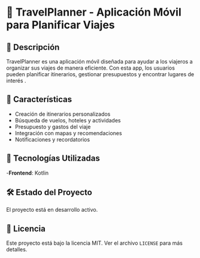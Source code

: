 # 📌 TravelPlanner - Aplicación Móvil para Planificar Viajes

## 📖 Descripción
TravelPlanner es una aplicación móvil diseñada para ayudar a los viajeros a organizar sus viajes de manera eficiente. Con esta app, los usuarios pueden planificar itinerarios, gestionar presupuestos y encontrar lugares de interés .

## 🚀 Características
- Creación de itinerarios personalizados
- Búsqueda de vuelos, hoteles y actividades
- Presupuesto y gastos del viaje
- Integración con mapas y recomendaciones
- Notificaciones y recordatorios

## 📲 Tecnologías Utilizadas
-**Frontend**: Kotlin

## 🛠 Estado del Proyecto
El proyecto está en desarrollo activo.

## 📜 Licencia
Este proyecto está bajo la licencia MIT. Ver el archivo `LICENSE` para más detalles.


